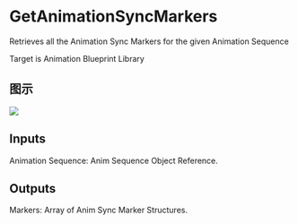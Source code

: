 # GetAnimationSyncMarkers

Retrieves all the Animation Sync Markers for the given Animation Sequence

Target is Animation Blueprint Library

## 图示

![]($-20221218-17520899.png)

## Inputs

Animation Sequence: Anim Sequence Object Reference.  

## Outputs

Markers: Array of Anim Sync Marker Structures.


